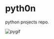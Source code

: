 # pyth0n
python projects repo.

![pygif](https://user-images.githubusercontent.com/73174780/191504807-eb2c2bf7-19b0-4b3c-a163-83c39eeb41e6.gif)
